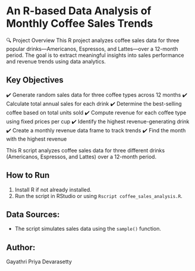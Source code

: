 # An R-based Data Analysis of Monthly Coffee Sales Trends
🔍 Project Overview
This R project analyzes coffee sales data for three popular drinks—Americanos, Espressos, and Lattes—over a 12-month period. The goal is to extract meaningful insights into sales performance and revenue trends using data analytics.

## Key Objectives
✔️ Generate random sales data for three coffee types across 12 months
✔️ Calculate total annual sales for each drink
✔️ Determine the best-selling coffee based on total units sold
✔️ Compute revenue for each coffee type using fixed prices per cup
✔️ Identify the highest revenue-generating drink
✔️ Create a monthly revenue data frame to track trends
✔️ Find the month with the highest revenue


This R script analyzes coffee sales data for three different drinks (Americanos, Espressos, and Lattes) over a 12-month period.


## How to Run
1. Install R if not already installed.
2. Run the script in RStudio or using `Rscript coffee_sales_analysis.R`.

## Data Sources:
- The script simulates sales data using the `sample()` function.

## Author:
Gayathri Priya Devarasetty

